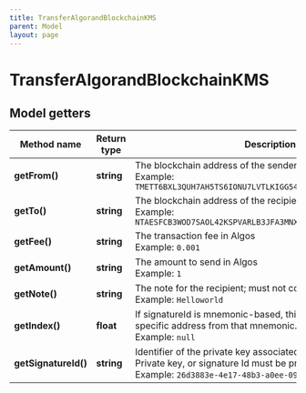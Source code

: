 ```yaml
---
title: TransferAlgorandBlockchainKMS
parent: Model
layout: page
---
```


# TransferAlgorandBlockchainKMS

## Model getters

Method name | Return type | Description | Notes
------------ | ------------- | ------------- | -------------
**getFrom()** | **string** | The blockchain address of the sender <br>Example: `TMETT6BXL3QUH7AH5TS6IONU7LVTLKIGG54CFCNPMQXWGRIZFIESZBYWP4` |
**getTo()** | **string** | The blockchain address of the recipient <br>Example: `NTAESFCB3WOD7SAOL42KSPVARLB3JFA3MNX3AESWHYVT2RMYDVZI6YLG4Y` |
**getFee()** | **string** | The transaction fee in Algos <br>Example: `0.001` |
**getAmount()** | **string** | The amount to send in Algos <br>Example: `1` |
**getNote()** | **string** | The note for the recipient; must not contain spaces <br>Example: `Helloworld` | [optional]
**getIndex()** | **float** | If signatureId is mnemonic-based, this is the index to the specific address from that mnemonic. <br>Example: `null` | [optional]
**getSignatureId()** | **string** | Identifier of the private key associated in signing application. Private key, or signature Id must be present. <br>Example: `26d3883e-4e17-48b3-a0ee-09a3e484ac83` |

